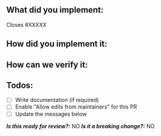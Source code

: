 <!--
1. Please check out and follow our Contributing Guidelines: https://github.com/getndazn/kopytko-eslint-plugin/blob/master/CONTRIBUTING.md
2. Do not remove any section of the template. If something is not applicable leave it empty but leave it in the PR
3. Please follow the template, otherwise we'll have to ask you to update it and it will take longer until your PR is merged
-->

## What did you implement:

Closes #XXXXX

<!--
Briefly describe the feature if no issue exists for this PR
-->

## How did you implement it:

<!--
If this is a nontrivial change please briefly describe your implementation so its easy for us to understand and review your code.
-->

## How can we verify it:

<!--
Add any applicable config, projects, screenshots or other resources
to make it easy for us to verify this works. The easier you make it for us
to review a PR, the faster we can review and merge it.
-->

## Todos:

- [ ] Write documentation (if required)
- [ ] Enable "Allow edits from maintainers" for this PR
- [ ] Update the messages below

***Is this ready for review?:*** NO
***Is it a breaking change?:*** NO
